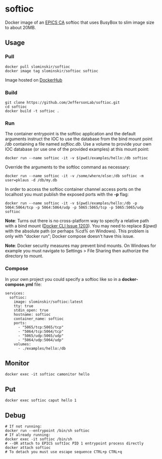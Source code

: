 # softioc
Docker image of an [EPICS CA](https://epics-controls.org/) softioc that uses BusyBox to slim image size to about 20MB.

## Usage
### Pull
````
docker pull slominskir/softioc
docker image tag slominskir/softioc softioc
````
Image hosted on [DockerHub](https://hub.docker.com/r/slominskir/softioc)
### Build
````
git clone https://github.com/JeffersonLab/softioc.git
cd softioc
docker build -t softioc .
````
### Run
The container entrypoint is the softIoc application and the default arguments instruct the IOC to use the database from the bind mount point */db* containing a file named _softioc.db_.  Use a volume to provide your own IOC database (or use one of the provided examples) at this mount point: 
```
docker run --name softioc -it -v $(pwd)/examples/hello:/db softioc
```
Override the arguments to the softIoc command as necessary:
```
docker run --name softioc -it -v /some/where/else:/db softioc -m user=pklaus -d /db/my.db
``` 
In order to access the softioc container channel access ports on the localhost you must publish the exposed ports with the **-p** flag:
```
docker run --name softioc -it -v $(pwd)/examples/hello:/db -p 5064:5064/tcp -p 5064:5064/udp -p 5065:5065/tcp -p 5065:5065/udp softioc
```

**Note**: Turns out there is no cross-platform way to specify a relative path with a bind mount ([Docker CLI Issue 1203](https://github.com/docker/cli/issues/1203)).  You may need to replace _$(pwd)_ with the absolute path (or perhaps _%cd%_ on Windows).  This problem is only with "docker run"; Docker compose doesn't have this issue.

**Note**: Docker security measures may prevent bind mounts.  On Windows for example you must navigate to Settings > File Sharing then authorize the directory to mount.

### Compose
In your own project you could specify a softioc like so in a **docker-compose.yml** file:
```
services:
  softioc:
    image: slominskir/softioc:latest
    tty: true
    stdin_open: true
    hostname: softioc
    container_name: softioc
    ports:
      - "5065/tcp:5065/tcp"
      - "5064/tcp:5064/tcp"
      - "5065/udp:5065/udp"
      - "5064/udp:5064/udp"
    volumes:
      - ./examples/hello:/db
```
## Monitor
```
docker exec -it softioc camonitor hello
```
## Put
```
docker exec softioc caput hello 1
```
## Debug
```
# If not running:
docker run --entrypoint /bin/sh softioc
# If already running:
docker exec -it softioc /bin/sh
# --OR attach to EPICS softIoc PID 1 entrypoint process directly
docker attach softioc
# To detach you must use escape sequence CTRL+p CTRL+q
```
